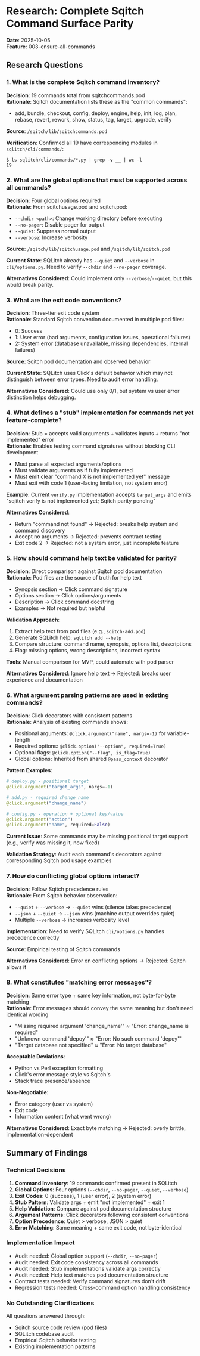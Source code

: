 # Research: Complete Sqitch Command Surface Parity

**Date**: 2025-10-05  
**Feature**: 003-ensure-all-commands

## Research Questions

### 1. What is the complete Sqitch command inventory?

**Decision**: 19 commands total from sqitchcommands.pod  
**Rationale**: Sqitch documentation lists these as the "common commands":
- add, bundle, checkout, config, deploy, engine, help, init, log, plan, rebase, revert, rework, show, status, tag, target, upgrade, verify

**Source**: `/sqitch/lib/sqitchcommands.pod`

**Verification**: Confirmed all 19 have corresponding modules in `sqlitch/cli/commands/`:
```
$ ls sqlitch/cli/commands/*.py | grep -v __ | wc -l
19
```

### 2. What are the global options that must be supported across all commands?

**Decision**: Four global options required  
**Rationale**: From sqitchusage.pod and sqitch.pod:
- `--chdir <path>`: Change working directory before executing
- `--no-pager`: Disable pager for output
- `--quiet`: Suppress normal output
- `--verbose`: Increase verbosity

**Source**: `/sqitch/lib/sqitchusage.pod` and `/sqitch/lib/sqitch.pod`

**Current State**: SQLitch already has `--quiet` and `--verbose` in `cli/options.py`. Need to verify `--chdir` and `--no-pager` coverage.

**Alternatives Considered**: Could implement only `--verbose`/`--quiet`, but this would break parity.

### 3. What are the exit code conventions?

**Decision**: Three-tier exit code system  
**Rationale**: Standard Sqitch convention documented in multiple pod files:
- 0: Success
- 1: User error (bad arguments, configuration issues, operational failures)
- 2: System error (database unavailable, missing dependencies, internal failures)

**Source**: Sqitch pod documentation and observed behavior

**Current State**: SQLitch uses Click's default behavior which may not distinguish between error types. Need to audit error handling.

**Alternatives Considered**: Could use only 0/1, but system vs user error distinction helps debugging.

### 4. What defines a "stub" implementation for commands not yet feature-complete?

**Decision**: Stub = accepts valid arguments + validates inputs + returns "not implemented" error  
**Rationale**: Enables testing command signatures without blocking CLI development
- Must parse all expected arguments/options
- Must validate arguments as if fully implemented
- Must emit clear "command X is not implemented yet" message
- Must exit with code 1 (user-facing limitation, not system error)

**Example**: Current `verify.py` implementation accepts `target_args` and emits "sqlitch verify is not implemented yet; Sqitch parity pending"

**Alternatives Considered**:
- Return "command not found" → Rejected: breaks help system and command discovery
- Accept no arguments → Rejected: prevents contract testing
- Exit code 2 → Rejected: not a system error, just incomplete feature

### 5. How should command help text be validated for parity?

**Decision**: Direct comparison against Sqitch pod documentation  
**Rationale**: Pod files are the source of truth for help text
- Synopsis section → Click command signature
- Options section → Click options/arguments
- Description → Click command docstring
- Examples → Not required but helpful

**Validation Approach**:
1. Extract help text from pod files (e.g., `sqitch-add.pod`)
2. Generate SQLitch help: `sqlitch add --help`
3. Compare structure: command name, synopsis, options list, descriptions
4. Flag: missing options, wrong descriptions, incorrect syntax

**Tools**: Manual comparison for MVP, could automate with pod parser

**Alternatives Considered**: Ignore help text → Rejected: breaks user experience and documentation

### 6. What argument parsing patterns are used in existing commands?

**Decision**: Click decorators with consistent patterns  
**Rationale**: Analysis of existing commands shows:
- Positional arguments: `@click.argument("name", nargs=-1)` for variable-length
- Required options: `@click.option("--option", required=True)`
- Optional flags: `@click.option("--flag", is_flag=True)`
- Global options: Inherited from shared `@pass_context` decorator

**Pattern Examples**:
```python
# deploy.py - positional target
@click.argument("target_args", nargs=-1)

# add.py - required change name
@click.argument("change_name")

# config.py - operation + optional key/value
@click.argument("action")
@click.argument("name", required=False)
```

**Current Issue**: Some commands may be missing positional target support (e.g., verify was missing it, now fixed)

**Validation Strategy**: Audit each command's decorators against corresponding Sqitch pod usage examples

### 7. How do conflicting global options interact?

**Decision**: Follow Sqitch precedence rules  
**Rationale**: From Sqitch behavior observation:
- `--quiet` + `--verbose` → `--quiet` wins (silence takes precedence)
- `--json` + `--quiet` → `--json` wins (machine output overrides quiet)
- Multiple `--verbose` → increases verbosity level

**Implementation**: Need to verify SQLitch `cli/options.py` handles precedence correctly

**Source**: Empirical testing of Sqitch commands

**Alternatives Considered**: Error on conflicting options → Rejected: Sqitch allows it

### 8. What constitutes "matching error messages"?

**Decision**: Same error type + same key information, not byte-for-byte matching  
**Rationale**: Error messages should convey the same meaning but don't need identical wording
- "Missing required argument 'change_name'" ≈ "Error: change_name is required"
- "Unknown command 'depoy'" ≈ "Error: No such command 'depoy'"
- "Target database not specified" ≈ "Error: No target database"

**Acceptable Deviations**:
- Python vs Perl exception formatting
- Click's error message style vs Sqitch's
- Stack trace presence/absence

**Non-Negotiable**:
- Error category (user vs system)
- Exit code
- Information content (what went wrong)

**Alternatives Considered**: Exact byte matching → Rejected: overly brittle, implementation-dependent

## Summary of Findings

### Technical Decisions
1. **Command Inventory**: 19 commands confirmed present in SQLitch
2. **Global Options**: Four options (`--chdir`, `--no-pager`, `--quiet`, `--verbose`)
3. **Exit Codes**: 0 (success), 1 (user error), 2 (system error)
4. **Stub Pattern**: Validate args + emit "not implemented" + exit 1
5. **Help Validation**: Compare against pod documentation structure
6. **Argument Patterns**: Click decorators following consistent conventions
7. **Option Precedence**: Quiet > verbose, JSON > quiet
8. **Error Matching**: Same meaning + same exit code, not byte-identical

### Implementation Impact
- Audit needed: Global option support (`--chdir`, `--no-pager`)
- Audit needed: Exit code consistency across all commands
- Audit needed: Stub implementations validate args correctly
- Audit needed: Help text matches pod documentation structure
- Contract tests needed: Verify command signatures don't drift
- Regression tests needed: Cross-command option handling consistency

### No Outstanding Clarifications
All questions answered through:
- Sqitch source code review (pod files)
- SQLitch codebase audit
- Empirical Sqitch behavior testing
- Existing implementation patterns
